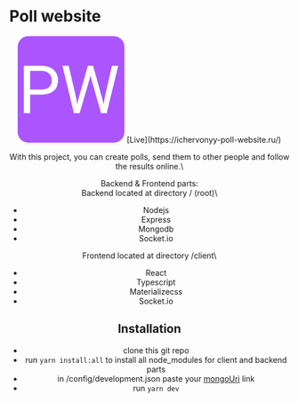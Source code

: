 # Poll website
<div align="center">
<img src="./client/public/logo192.png" width="192"  />
[Live](https://ichervonyy-poll-website.ru/)
<div>

With this project, you can create polls, send them to other people and follow the results online.\

Backend & Frontend parts:\
Backend located at directory / (root)\
* Nodejs
* Express
* Mongodb
* Socket.io

Frontend located at directory /client\
* React
* Typescript
* Materializecss
* Socket.io

## Installation

* clone this git repo
* run `yarn install:all` to install all node_modules for client and backend parts
* in /config/development.json paste your [mongoUri](https://docs.atlas.mongodb.com/connect-to-cluster/#connect-to-a-cluster) link
* run `yarn dev`
